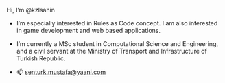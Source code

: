 Hi, I’m @kzlsahin

- I’m especially interested in Rules as Code concept. I am also interested in game development and web based applications.

- I’m currently a MSc student in Computational Science and Engineering, and a civil servant at the Ministry of Transport and Infrastructure of Turkish Republic.



- 📫 senturk.mustafa@yaani.com

<!---
kzlsahin/kzlsahin is a ✨ special ✨ repository because its `README.md` (this file) appears on your GitHub profile.
You can click the Preview link to take a look at your changes.
--->
